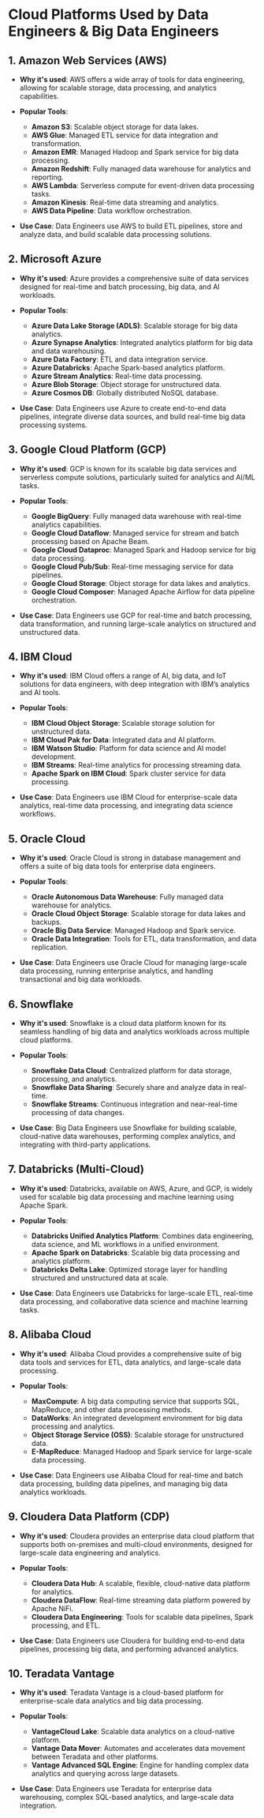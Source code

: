 
# Cloud Platforms Used by Data Engineers & Big Data Engineers

## 1. **Amazon Web Services (AWS)**
- **Why it's used**: AWS offers a wide array of tools for data engineering, allowing for scalable storage, data processing, and analytics capabilities.
- **Popular Tools**:
  - **Amazon S3**: Scalable object storage for data lakes.
  - **AWS Glue**: Managed ETL service for data integration and transformation.
  - **Amazon EMR**: Managed Hadoop and Spark service for big data processing.
  - **Amazon Redshift**: Fully managed data warehouse for analytics and reporting.
  - **AWS Lambda**: Serverless compute for event-driven data processing tasks.
  - **Amazon Kinesis**: Real-time data streaming and analytics.
  - **AWS Data Pipeline**: Data workflow orchestration.
  
- **Use Case**: Data Engineers use AWS to build ETL pipelines, store and analyze data, and build scalable data processing solutions.

## 2. **Microsoft Azure**
- **Why it's used**: Azure provides a comprehensive suite of data services designed for real-time and batch processing, big data, and AI workloads.
- **Popular Tools**:
  - **Azure Data Lake Storage (ADLS)**: Scalable storage for big data analytics.
  - **Azure Synapse Analytics**: Integrated analytics platform for big data and data warehousing.
  - **Azure Data Factory**: ETL and data integration service.
  - **Azure Databricks**: Apache Spark-based analytics platform.
  - **Azure Stream Analytics**: Real-time data processing.
  - **Azure Blob Storage**: Object storage for unstructured data.
  - **Azure Cosmos DB**: Globally distributed NoSQL database.

- **Use Case**: Data Engineers use Azure to create end-to-end data pipelines, integrate diverse data sources, and build real-time big data processing systems.

## 3. **Google Cloud Platform (GCP)**
- **Why it's used**: GCP is known for its scalable big data services and serverless compute solutions, particularly suited for analytics and AI/ML tasks.
- **Popular Tools**:
  - **Google BigQuery**: Fully managed data warehouse with real-time analytics capabilities.
  - **Google Cloud Dataflow**: Managed service for stream and batch processing based on Apache Beam.
  - **Google Cloud Dataproc**: Managed Spark and Hadoop service for big data processing.
  - **Google Cloud Pub/Sub**: Real-time messaging service for data pipelines.
  - **Google Cloud Storage**: Object storage for data lakes and analytics.
  - **Google Cloud Composer**: Managed Apache Airflow for data pipeline orchestration.

- **Use Case**: Data Engineers use GCP for real-time and batch processing, data transformation, and running large-scale analytics on structured and unstructured data.

## 4. **IBM Cloud**
- **Why it's used**: IBM Cloud offers a range of AI, big data, and IoT solutions for data engineers, with deep integration with IBM’s analytics and AI tools.
- **Popular Tools**:
  - **IBM Cloud Object Storage**: Scalable storage solution for unstructured data.
  - **IBM Cloud Pak for Data**: Integrated data and AI platform.
  - **IBM Watson Studio**: Platform for data science and AI model development.
  - **IBM Streams**: Real-time analytics for processing streaming data.
  - **Apache Spark on IBM Cloud**: Spark cluster service for data processing.

- **Use Case**: Data Engineers use IBM Cloud for enterprise-scale data analytics, real-time data processing, and integrating data science workflows.

## 5. **Oracle Cloud**
- **Why it's used**: Oracle Cloud is strong in database management and offers a suite of big data tools for enterprise data engineers.
- **Popular Tools**:
  - **Oracle Autonomous Data Warehouse**: Fully managed data warehouse for analytics.
  - **Oracle Cloud Object Storage**: Scalable storage for data lakes and backups.
  - **Oracle Big Data Service**: Managed Hadoop and Spark service.
  - **Oracle Data Integration**: Tools for ETL, data transformation, and data replication.

- **Use Case**: Data Engineers use Oracle Cloud for managing large-scale data processing, running enterprise analytics, and handling transactional and big data workloads.

## 6. **Snowflake**
- **Why it's used**: Snowflake is a cloud data platform known for its seamless handling of big data and analytics workloads across multiple cloud platforms.
- **Popular Tools**:
  - **Snowflake Data Cloud**: Centralized platform for data storage, processing, and analytics.
  - **Snowflake Data Sharing**: Securely share and analyze data in real-time.
  - **Snowflake Streams**: Continuous integration and near-real-time processing of data changes.
  
- **Use Case**: Big Data Engineers use Snowflake for building scalable, cloud-native data warehouses, performing complex analytics, and integrating with third-party applications.

## 7. **Databricks (Multi-Cloud)**
- **Why it's used**: Databricks, available on AWS, Azure, and GCP, is widely used for scalable big data processing and machine learning using Apache Spark.
- **Popular Tools**:
  - **Databricks Unified Analytics Platform**: Combines data engineering, data science, and ML workflows in a unified environment.
  - **Apache Spark on Databricks**: Scalable big data processing and analytics platform.
  - **Databricks Delta Lake**: Optimized storage layer for handling structured and unstructured data at scale.

- **Use Case**: Data Engineers use Databricks for large-scale ETL, real-time data processing, and collaborative data science and machine learning tasks.

## 8. **Alibaba Cloud**
- **Why it's used**: Alibaba Cloud provides a comprehensive suite of big data tools and services for ETL, data analytics, and large-scale data processing.
- **Popular Tools**:
  - **MaxCompute**: A big data computing service that supports SQL, MapReduce, and other data processing methods.
  - **DataWorks**: An integrated development environment for big data processing and analytics.
  - **Object Storage Service (OSS)**: Scalable storage for unstructured data.
  - **E-MapReduce**: Managed Hadoop and Spark service for large-scale data processing.

- **Use Case**: Data Engineers use Alibaba Cloud for real-time and batch data processing, building data pipelines, and managing big data analytics workloads.

## 9. **Cloudera Data Platform (CDP)**
- **Why it's used**: Cloudera provides an enterprise data cloud platform that supports both on-premises and multi-cloud environments, designed for large-scale data engineering and analytics.
- **Popular Tools**:
  - **Cloudera Data Hub**: A scalable, flexible, cloud-native data platform for analytics.
  - **Cloudera DataFlow**: Real-time streaming data platform powered by Apache NiFi.
  - **Cloudera Data Engineering**: Tools for scalable data pipelines, Spark processing, and ETL.

- **Use Case**: Data Engineers use Cloudera for building end-to-end data pipelines, processing big data, and performing advanced analytics.

## 10. **Teradata Vantage**
- **Why it's used**: Teradata Vantage is a cloud-based platform for enterprise-scale data analytics and big data processing.
- **Popular Tools**:
  - **VantageCloud Lake**: Scalable data analytics on a cloud-native platform.
  - **Vantage Data Mover**: Automates and accelerates data movement between Teradata and other platforms.
  - **Vantage Advanced SQL Engine**: Engine for handling complex data analytics and querying across large datasets.

- **Use Case**: Data Engineers use Teradata for enterprise data warehousing, complex SQL-based analytics, and large-scale data integration.

